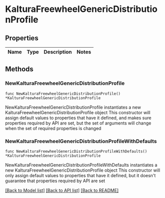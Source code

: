 # KalturaFreewheelGenericDistributionProfile

## Properties

Name | Type | Description | Notes
------------ | ------------- | ------------- | -------------

## Methods

### NewKalturaFreewheelGenericDistributionProfile

`func NewKalturaFreewheelGenericDistributionProfile() *KalturaFreewheelGenericDistributionProfile`

NewKalturaFreewheelGenericDistributionProfile instantiates a new KalturaFreewheelGenericDistributionProfile object
This constructor will assign default values to properties that have it defined,
and makes sure properties required by API are set, but the set of arguments
will change when the set of required properties is changed

### NewKalturaFreewheelGenericDistributionProfileWithDefaults

`func NewKalturaFreewheelGenericDistributionProfileWithDefaults() *KalturaFreewheelGenericDistributionProfile`

NewKalturaFreewheelGenericDistributionProfileWithDefaults instantiates a new KalturaFreewheelGenericDistributionProfile object
This constructor will only assign default values to properties that have it defined,
but it doesn't guarantee that properties required by API are set


[[Back to Model list]](../README.md#documentation-for-models) [[Back to API list]](../README.md#documentation-for-api-endpoints) [[Back to README]](../README.md)


